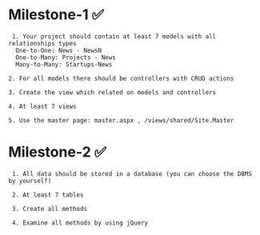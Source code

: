 
# Milestone-1 :white_check_mark:
     1. Your project should contain at least 7 models with all relationships types 
      One-to-One: News - NewsN
      One-to-Many: Projects - News
      Many-to-Many: Startups-News

    2. For all models there should be controllers with CRUD actions 
    
    3. Create the view which related on models and controllers 
    
    4. At least 7 views 
    
    5. Use the master page: master.aspx , /views/shared/Site.Master 
    
# Milestone-2 :white_check_mark:
     1. All data should be stored in a database (you can choose the DBMS by yourself)

     2. At least 7 tables

     3. Create all methods

     4. Examine all methods by using jQuery
